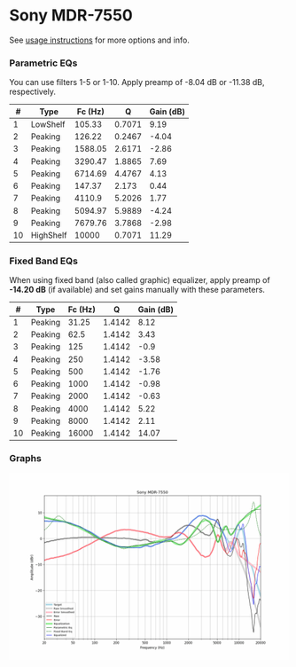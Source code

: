 # Sony MDR-7550
See [usage instructions](https://github.com/jaakkopasanen/AutoEq#usage) for more options and info.

### Parametric EQs
You can use filters 1-5 or 1-10. Apply preamp of -8.04 dB or -11.38 dB, respectively.

|   # | Type      |   Fc (Hz) |      Q |   Gain (dB) |
|-----|-----------|-----------|--------|-------------|
|   1 | LowShelf  |    105.33 | 0.7071 |        9.19 |
|   2 | Peaking   |    126.22 | 0.2467 |       -4.04 |
|   3 | Peaking   |   1588.05 | 2.6171 |       -2.86 |
|   4 | Peaking   |   3290.47 | 1.8865 |        7.69 |
|   5 | Peaking   |   6714.69 | 4.4767 |        4.13 |
|   6 | Peaking   |    147.37 | 2.173  |        0.44 |
|   7 | Peaking   |   4110.9  | 5.2026 |        1.77 |
|   8 | Peaking   |   5094.97 | 5.9889 |       -4.24 |
|   9 | Peaking   |   7679.76 | 3.7868 |       -2.98 |
|  10 | HighShelf |  10000    | 0.7071 |       11.29 |

### Fixed Band EQs
When using fixed band (also called graphic) equalizer, apply preamp of **-14.20 dB** (if available) and set gains manually with these parameters.

|   # | Type    |   Fc (Hz) |      Q |   Gain (dB) |
|-----|---------|-----------|--------|-------------|
|   1 | Peaking |     31.25 | 1.4142 |        8.12 |
|   2 | Peaking |     62.5  | 1.4142 |        3.43 |
|   3 | Peaking |    125    | 1.4142 |       -0.9  |
|   4 | Peaking |    250    | 1.4142 |       -3.58 |
|   5 | Peaking |    500    | 1.4142 |       -1.76 |
|   6 | Peaking |   1000    | 1.4142 |       -0.98 |
|   7 | Peaking |   2000    | 1.4142 |       -0.63 |
|   8 | Peaking |   4000    | 1.4142 |        5.22 |
|   9 | Peaking |   8000    | 1.4142 |        2.11 |
|  10 | Peaking |  16000    | 1.4142 |       14.07 |

### Graphs
![](./Sony%20MDR-7550.png)
